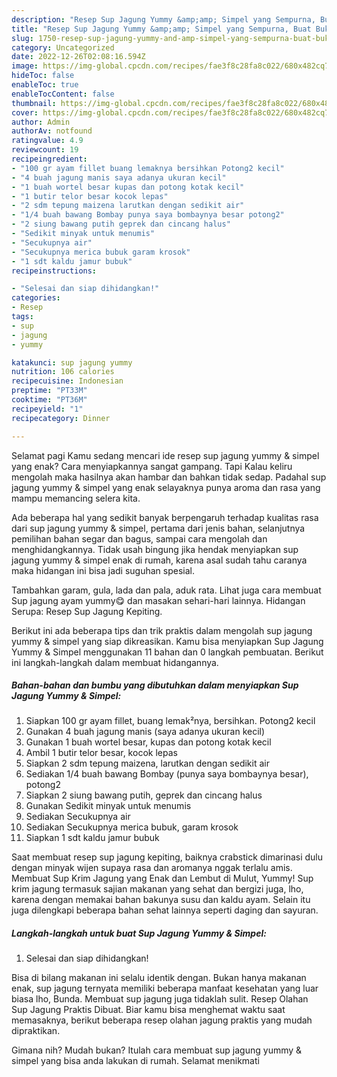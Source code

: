 ```yaml
---
description: "Resep Sup Jagung Yummy &amp;amp; Simpel yang Sempurna, Buat Buka Puasa Lezat Sekali"
title: "Resep Sup Jagung Yummy &amp;amp; Simpel yang Sempurna, Buat Buka Puasa Lezat Sekali"
slug: 1750-resep-sup-jagung-yummy-and-amp-simpel-yang-sempurna-buat-buka-puasa-lezat-sekali
category: Uncategorized
date: 2022-12-26T02:08:16.594Z
image: https://img-global.cpcdn.com/recipes/fae3f8c28fa8c022/680x482cq70/sup-jagung-yummy-simpel-foto-resep-utama.jpg
hideToc: false
enableToc: true
enableTocContent: false
thumbnail: https://img-global.cpcdn.com/recipes/fae3f8c28fa8c022/680x482cq70/sup-jagung-yummy-simpel-foto-resep-utama.jpg
cover: https://img-global.cpcdn.com/recipes/fae3f8c28fa8c022/680x482cq70/sup-jagung-yummy-simpel-foto-resep-utama.jpg
author: Admin
authorAv: notfound
ratingvalue: 4.9
reviewcount: 19
recipeingredient:
- "100 gr ayam fillet buang lemaknya bersihkan Potong2 kecil"
- "4 buah jagung manis saya adanya ukuran kecil"
- "1 buah wortel besar kupas dan potong kotak kecil"
- "1 butir telor besar kocok lepas"
- "2 sdm tepung maizena larutkan dengan sedikit air"
- "1/4 buah bawang Bombay punya saya bombaynya besar potong2"
- "2 siung bawang putih geprek dan cincang halus"
- "Sedikit minyak untuk menumis"
- "Secukupnya air"
- "Secukupnya merica bubuk garam krosok"
- "1 sdt kaldu jamur bubuk"
recipeinstructions:

- "Selesai dan siap dihidangkan!"
categories:
- Resep
tags:
- sup
- jagung
- yummy

katakunci: sup jagung yummy 
nutrition: 106 calories
recipecuisine: Indonesian
preptime: "PT33M"
cooktime: "PT36M"
recipeyield: "1"
recipecategory: Dinner

---
```



Selamat pagi Kamu sedang mencari ide resep sup jagung yummy &amp; simpel yang enak? Cara menyiapkannya sangat gampang. Tapi Kalau keliru mengolah maka hasilnya akan hambar dan bahkan tidak sedap. Padahal sup jagung yummy &amp; simpel yang enak selayaknya punya aroma dan rasa yang mampu memancing selera kita.


Ada beberapa hal yang sedikit banyak berpengaruh terhadap kualitas rasa dari sup jagung yummy &amp; simpel, pertama dari jenis bahan, selanjutnya pemilihan bahan segar dan bagus, sampai cara mengolah dan menghidangkannya. Tidak usah bingung jika hendak menyiapkan sup jagung yummy &amp; simpel enak di rumah, karena asal sudah tahu caranya maka hidangan ini bisa jadi suguhan spesial.

Tambahkan garam, gula, lada dan pala, aduk rata. Lihat juga cara membuat Sup jagung ayam yummy😋 dan masakan sehari-hari lainnya. Hidangan Serupa: Resep Sup Jagung Kepiting.


Berikut ini ada beberapa tips dan trik praktis dalam mengolah sup jagung yummy &amp; simpel yang siap dikreasikan. Kamu bisa menyiapkan Sup Jagung Yummy &amp; Simpel menggunakan 11 bahan dan 0 langkah pembuatan. Berikut ini langkah-langkah dalam membuat hidangannya.

<!--inarticleads1-->

##### Bahan-bahan dan bumbu yang dibutuhkan dalam menyiapkan Sup Jagung Yummy &amp; Simpel:

1. Siapkan 100 gr ayam fillet, buang lemak²nya, bersihkan. Potong2 kecil
1. Gunakan 4 buah jagung manis (saya adanya ukuran kecil)
1. Gunakan 1 buah wortel besar, kupas dan potong kotak kecil
1. Ambil 1 butir telor besar, kocok lepas
1. Siapkan 2 sdm tepung maizena, larutkan dengan sedikit air
1. Sediakan 1/4 buah bawang Bombay (punya saya bombaynya besar), potong2
1. Siapkan 2 siung bawang putih, geprek dan cincang halus
1. Gunakan Sedikit minyak untuk menumis
1. Sediakan Secukupnya air
1. Sediakan Secukupnya merica bubuk, garam krosok
1. Siapkan 1 sdt kaldu jamur bubuk


Saat membuat resep sup jagung kepiting, baiknya crabstick dimarinasi dulu dengan minyak wijen supaya rasa dan aromanya nggak terlalu amis. Membuat Sup Krim Jagung yang Enak dan Lembut di Mulut, Yummy! Sup krim jagung termasuk sajian makanan yang sehat dan bergizi juga, lho, karena dengan memakai bahan bakunya susu dan kaldu ayam. Selain itu juga dilengkapi beberapa bahan sehat lainnya seperti daging dan sayuran. 

<!--inarticleads2-->

##### Langkah-langkah untuk buat Sup Jagung Yummy &amp; Simpel:


1. Selesai dan siap dihidangkan!

Bisa di bilang makanan ini selalu identik dengan. Bukan hanya makanan enak, sup jagung ternyata memiliki beberapa manfaat kesehatan yang luar biasa lho, Bunda. Membuat sup jagung juga tidaklah sulit. Resep Olahan Sup Jagung Praktis Dibuat. Biar kamu bisa menghemat waktu saat memasaknya, berikut beberapa resep olahan jagung praktis yang mudah dipraktikan. 

Gimana nih? Mudah bukan? Itulah cara membuat sup jagung yummy &amp; simpel yang bisa anda lakukan di rumah. Selamat menikmati
